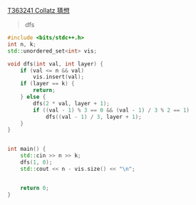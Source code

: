 [T363241 Collatz 猜想](https://www.luogu.com.cn/problem/T363241)


> dfs

```cpp
#include <bits/stdc++.h>
int n, k;
std::unordered_set<int> vis;

void dfs(int val, int layer) {
    if (val <= n && val)
        vis.insert(val);
    if (layer == k) {
        return;
    } else {
        dfs(2 * val, layer + 1);
        if ((val - 1) % 3 == 0 && (val - 1) / 3 % 2 == 1)
            dfs((val - 1) / 3, layer + 1);
    }
}


int main() {
    std::cin >> n >> k;
    dfs(1, 0);
    std::cout << n - vis.size() << "\n";


    return 0;
}
```
